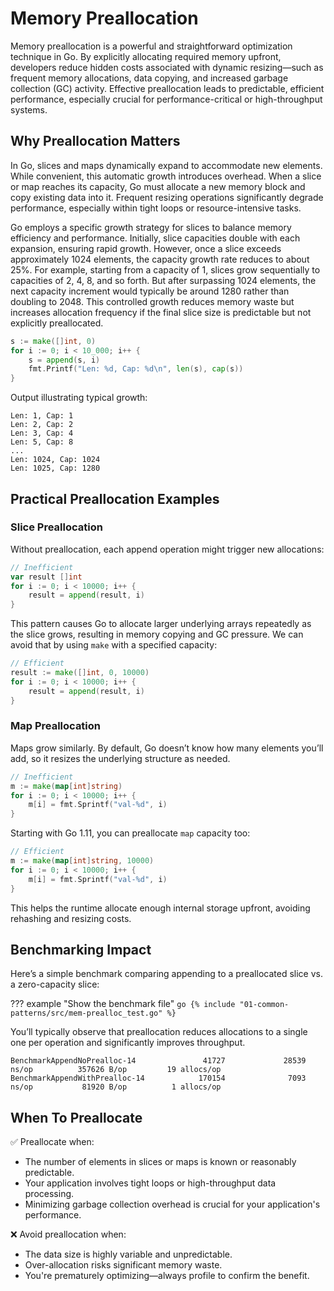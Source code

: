 # Memory Preallocation

Memory preallocation is a powerful and straightforward optimization technique in Go. By explicitly allocating required memory upfront, developers reduce hidden costs associated with dynamic resizing—such as frequent memory allocations, data copying, and increased garbage collection (GC) activity. Effective preallocation leads to predictable, efficient performance, especially crucial for performance-critical or high-throughput systems.

## Why Preallocation Matters

In Go, slices and maps dynamically expand to accommodate new elements. While convenient, this automatic growth introduces overhead. When a slice or map reaches its capacity, Go must allocate a new memory block and copy existing data into it. Frequent resizing operations significantly degrade performance, especially within tight loops or resource-intensive tasks.

Go employs a specific growth strategy for slices to balance memory efficiency and performance. Initially, slice capacities double with each expansion, ensuring rapid growth. However, once a slice exceeds approximately 1024 elements, the capacity growth rate reduces to about 25%. For example, starting from a capacity of 1, slices grow sequentially to capacities of 2, 4, 8, and so forth. But after surpassing 1024 elements, the next capacity increment would typically be around 1280 rather than doubling to 2048. This controlled growth reduces memory waste but increases allocation frequency if the final slice size is predictable but not explicitly preallocated.

```go
s := make([]int, 0)
for i := 0; i < 10_000; i++ {
    s = append(s, i)
    fmt.Printf("Len: %d, Cap: %d\n", len(s), cap(s))
}
```

Output illustrating typical growth:

```
Len: 1, Cap: 1
Len: 2, Cap: 2
Len: 3, Cap: 4
Len: 5, Cap: 8
...
Len: 1024, Cap: 1024
Len: 1025, Cap: 1280
```

## Practical Preallocation Examples

### Slice Preallocation

Without preallocation, each append operation might trigger new allocations:

```go
// Inefficient
var result []int
for i := 0; i < 10000; i++ {
    result = append(result, i)
}
```

This pattern causes Go to allocate larger underlying arrays repeatedly as the slice grows, resulting in memory copying and GC pressure. We can avoid that by using `make` with a specified capacity:

```go
// Efficient
result := make([]int, 0, 10000)
for i := 0; i < 10000; i++ {
    result = append(result, i)
}
```

### Map Preallocation

Maps grow similarly. By default, Go doesn’t know how many elements you’ll add, so it resizes the underlying structure as needed.

```go
// Inefficient
m := make(map[int]string)
for i := 0; i < 10000; i++ {
    m[i] = fmt.Sprintf("val-%d", i)
}
```

Starting with Go 1.11, you can preallocate `map` capacity too:

```go
// Efficient
m := make(map[int]string, 10000)
for i := 0; i < 10000; i++ {
    m[i] = fmt.Sprintf("val-%d", i)
}
```

This helps the runtime allocate enough internal storage upfront, avoiding rehashing and resizing costs.

## Benchmarking Impact

Here’s a simple benchmark comparing appending to a preallocated slice vs. a zero-capacity slice:

??? example "Show the benchmark file"
    ```go
    {% include "01-common-patterns/src/mem-prealloc_test.go" %}
    ```


You’ll typically observe that preallocation reduces allocations to a single one per operation and significantly improves throughput.

```
BenchmarkAppendNoPrealloc-14               41727             28539 ns/op          357626 B/op         19 allocs/op
BenchmarkAppendWithPrealloc-14            170154              7093 ns/op           81920 B/op          1 allocs/op
```

## When To Preallocate

✅ Preallocate when:

- The number of elements in slices or maps is known or reasonably predictable.
- Your application involves tight loops or high-throughput data processing.
- Minimizing garbage collection overhead is crucial for your application's performance.

❌ Avoid preallocation when:

- The data size is highly variable and unpredictable.
- Over-allocation risks significant memory waste.
- You're prematurely optimizing—always profile to confirm the benefit.
